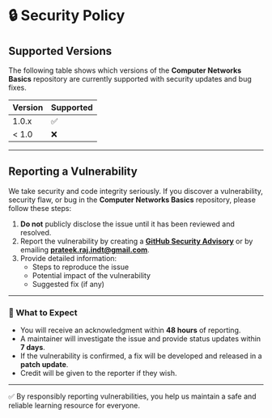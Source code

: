 # 🔒 Security Policy

## Supported Versions

The following table shows which versions of the **Computer Networks Basics** repository are currently supported with security updates and bug fixes.

| Version  | Supported          |
| -------- | ------------------ |
| 1.0.x    | :white_check_mark: |
| < 1.0    | :x:                |

---

## Reporting a Vulnerability

We take security and code integrity seriously.
If you discover a vulnerability, security flaw, or bug in the **Computer Networks Basics** repository, please follow these steps:

1. **Do not** publicly disclose the issue until it has been reviewed and resolved.
2. Report the vulnerability by creating a **[GitHub Security Advisory](https://github.com/PrateekRaj8125/Computer-Network-Basics/security/advisories)** or by emailing **[prateek.raj.indt@gmail.com](mailto:prateek.raj.indt@gmail.com)**.
3. Provide detailed information:
   - Steps to reproduce the issue
   - Potential impact of the vulnerability
   - Suggested fix (if any)

---

### 🔔 What to Expect

- You will receive an acknowledgment within **48 hours** of reporting.
- A maintainer will investigate the issue and provide status updates within **7 days**.
- If the vulnerability is confirmed, a fix will be developed and released in a **patch update**.
- Credit will be given to the reporter if they wish.

---

✅ By responsibly reporting vulnerabilities, you help us maintain a safe and reliable learning resource for everyone.
